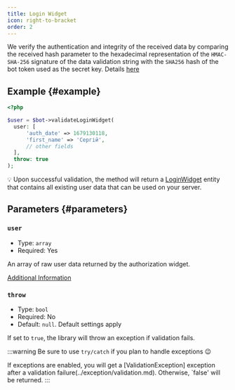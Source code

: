 ```yaml
---
title: Login Widget
icon: right-to-bracket
order: 2
---
```


We verify the authentication and integrity of the received data by comparing the received hash parameter to the hexadecimal representation of the `HMAC-SHA-256` signature of the data validation string with the `SHA256` hash of the bot token used as the secret key. Details [here](https://core.telegram.org/widgets/login#checking-authorization)

## Example {#example}

```php
<?php

$user = $bot->validateLoginWidget(
  user: [
      'auth_date' => 1679130118,
      'first_name' => 'Сергій',
      // other fields
  ],
  throw: true
);
```

:bulb: Upon successful validation, the method will return a [LoginWidget](../entity/login-widget.md) entity that contains all existing user data that can be used on your server.

## Parameters {#parameters}

### `user`
- Type: `array`
- Required: Yes

An array of raw user data returned by the authorization widget.

[Additional Information](https://core.telegram.org/widgets/login#receiving-authorization-data)

### `throw`
- Type: `bool`
- Required: No
- Default: `null`. Default settings apply

If set to `true`, the library will throw an exception if validation fails.

:::warning
Be sure to use `try/catch` if you plan to handle exceptions :wink:

If exceptions are enabled, you will get a [ValidationException] exception after a validation failure(../exception/validation.md). Otherwise, `false' will be returned.
:::